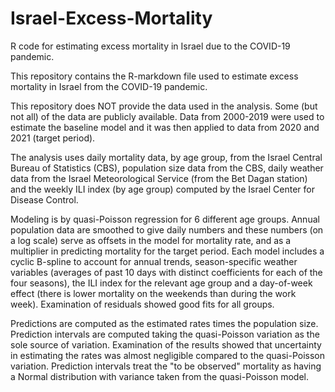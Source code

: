 # Israel-Excess-Mortality
R code for estimating excess mortality in Israel due to the COVID-19 pandemic.

This repository contains the R-markdown file used to estimate excess mortality in Israel
from the COVID-19 pandemic. 

This repository does NOT provide the data used in the analysis.  Some (but not all) of the 
data are publicly available. Data from 2000-2019 were used to estimate the baseline model
and it was then applied to data from 2020 and 2021 (target period).

The analysis uses daily mortality data, by age group, from the Israel Central Bureau of
Statistics (CBS), population size data from the CBS, daily weather data from the Israel 
Meteorological Service (from the Bet Dagan station) and the weekly ILI index (by age
group) computed by the Israel Center for Disease Control.

Modeling is by quasi-Poisson regression for 6 different age groups.  Annual population data
are smoothed to give daily numbers and these numbers (on a log scale) serve as offsets in
the model for mortality rate, and as a multiplier in predicting mortality for the target
period.  Each model includes a cyclic B-spline to account for annual trends, season-specific 
weather variables (averages of past 10 days with distinct coefficients for each of the four
seasons), the ILI index for the relevant age group and a day-of-week effect (there is lower
mortality on the weekends than during the work week).  Examination of residuals showed good
fits for all groups.

Predictions are computed as the estimated rates times the population size.  Prediction intervals
are computed taking the quasi-Poisson variation as the sole source of variation.  Examination of
the results showed that uncertainty in estimating the rates was almost negligible compared to
the quasi-Poisson variation.  Prediction intervals treat the "to be observed" mortality as
having a Normal distribution with variance taken from the quasi-Poisson model.  
